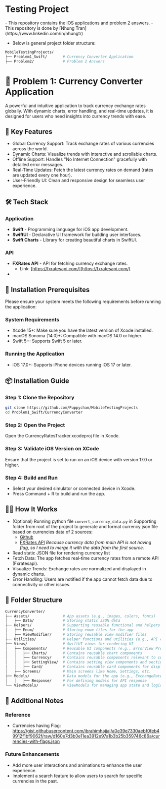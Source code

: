 <h1>Testing Project</h1>
- This repository contains the iOS applications and problem 2 answers.
- This repository is done by [Nhung Tran](https://www.linkedin.com/in/nhungtr)

- Below is general project folder structure:
``` bash
MobileTestingProjects/
├── Problem1_Swift/       # Currency Converter Application
├── Problem2/             # Problem 2 Answers

```


# 📂 Problem 1: Currency Converter Application
A powerful and intuitive application to track currency exchange rates globally. With dynamic charts, error handling, and real-time updates, it is designed for users who need insights into currency trends with ease.

## 🚀 Key Features
- Global Currency Support: Track exchange rates of various currencies across the world.
- Dynamic Charts: Visualize trends with interactive and scrollable charts.
- Offline Support: Handles "No Internet Connection" gracefully with detailed error messages.
- Real-Time Updates: Fetch the latest currency rates on demand (rates are updated every one hour).
- User-Friendly UI: Clean and responsive design for seamless user experience.

## 🛠️ Tech Stack
### Application
- **Swift** - Programming language for iOS app development.
- **SwiftUI** - Declarative UI framework for building user interfaces.
- **Swift Charts** - Library for creating beautiful charts in SwiftUI.
### API
- **FXRates API** - API for fetching currency exchange rates.
  - Link: [https://fxratesapi.com/](https://fxratesapi.com/)
- 

## 📍 Installation Prerequisites
Please ensure your system meets the following requirements before running the application:
### System Requirements
- Xcode 15+: Make sure you have the latest version of Xcode installed.
- macOS Sonoma (14.0)+: Compatible with macOS 14.0 or higher.
- Swift 5+: Supports Swift 5 or later.

### Running the Application
- iOS 17.0+: Supports iPhone devices running iOS 17 or later.

## 📦 Installation Guide
### Step 1: Clone the Repository
```bash
git clone https://github.com/Puppychan/MobileTestingProjects
cd Problem1_Swift/CurrencyConverter
```
### Step 2: Open the Project
Open the CurrencyRatesTracker.xcodeproj file in Xcode.
### Step 3: Validate iOS Version on XCode
Ensure that the project is set to run on an iOS device with version 17.0 or higher.
### Step 4: Build and Run
- Select your desired simulator or connected device in Xcode.
- Press Command + R to build and run the app.

## 🧑‍💻 How It Works
- (Optional) Running python file `convert_currency_data.py` in Supporting folder from root of the project to generate and format currency json file based on currencies data of 2 sources:
  - [Github](https://gist.githubusercontent.com/ibrahimhajjaj/a0e39e7330aebf0feb49912f1bf9062f/raw/d160e7d3b0e11ea3912e97a1b3b25b359746c86a/currencies-with-flags.json)
  - [FXRates API](https://fxratesapi.com/)
  *Because currency data from main API is not having flag, so I need to merge it with the data from the first source.*
- Read static JSON file for rendering currency list
- Fetch Data: The app fetches real-time currency rates from a remote API (Fxratesapi).
- Visualize Trends: Exchange rates are normalized and displayed in dynamic charts.
- Error Handling: Users are notified if the app cannot fetch data due to connectivity or other issues.

## 📁 Folder Structure
``` bash
CurrencyConverter/
├── Assets/               # App assets (e.g., images, colors, fonts)
│   ├── Data/             # Storing static JSON data
├── Helpers/              # Supporting reusable functional and helpers files
│   ├── Enum/             # Storing enum files for the app
│   ├── ViewModifier/     # Storing reusable view modifier files
├── Utilities/            # Helper functions and utilities (e.g., API calls, date formatting, network manager) that can be reused in other projects
├── Views/                # SwiftUI views for rendering UI
│   ├── Components/       # Reusable UI components (e.g., ErrorView ProgressView)
│   │   ├── Charts/       # Contains reusable chart components
│   │   ├── Currency/     # Contains reusable components relevant to currency
│   │   ├── SettingView/  # Contains setting view components and sections
│   │   ├── Card/         # Contains reusable card components for displaying data
│   ├── Screens/          # Main screens like Home, Settings, etc.
├── Models/               # Data models for the app (e.g., ExchangeRate, Currency)
│   │   ├── Response/     # For defining models for API response
└── ViewModels/           # ViewModels for managing app state and logic
```

## 📝 Additional Notes
### Reference
- Currencies having Flag: https://gist.githubusercontent.com/ibrahimhajjaj/a0e39e7330aebf0feb49912f1bf9062f/raw/d160e7d3b0e11ea3912e97a1b3b25b359746c86a/currencies-with-flags.json

### Future Enhancements
- Add more user interactions and animations to enhance the user experience.
- Implement a search feature to allow users to search for specific currencies in the past.


